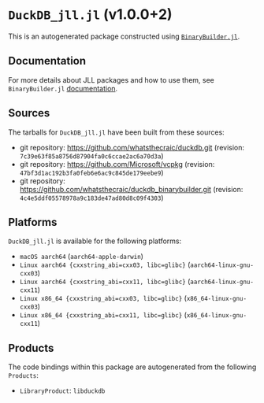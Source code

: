 # `DuckDB_jll.jl` (v1.0.0+2)

This is an autogenerated package constructed using [`BinaryBuilder.jl`](https://github.com/JuliaPackaging/BinaryBuilder.jl).

## Documentation

For more details about JLL packages and how to use them, see `BinaryBuilder.jl` [documentation](https://docs.binarybuilder.org/stable/jll/).

## Sources

The tarballs for `DuckDB_jll.jl` have been built from these sources:

* git repository: https://github.com/whatsthecraic/duckdb.git (revision: `7c39e63f85a8756d87904fa0c6ccae2ac6a70d3a`)
* git repository: https://github.com/Microsoft/vcpkg (revision: `47bf3d1ac192b3fa0feb6e6ac9c845de179eebe9`)
* git repository: https://github.com/whatsthecraic/duckdb_binarybuilder.git (revision: `4c4e5ddf05578978a9c183de47ad80d8c09f4303`)

## Platforms

`DuckDB_jll.jl` is available for the following platforms:

* `macOS aarch64` (`aarch64-apple-darwin`)
* `Linux aarch64 {cxxstring_abi=cxx03, libc=glibc}` (`aarch64-linux-gnu-cxx03`)
* `Linux aarch64 {cxxstring_abi=cxx11, libc=glibc}` (`aarch64-linux-gnu-cxx11`)
* `Linux x86_64 {cxxstring_abi=cxx03, libc=glibc}` (`x86_64-linux-gnu-cxx03`)
* `Linux x86_64 {cxxstring_abi=cxx11, libc=glibc}` (`x86_64-linux-gnu-cxx11`)

## Products

The code bindings within this package are autogenerated from the following `Products`:

* `LibraryProduct`: `libduckdb`
